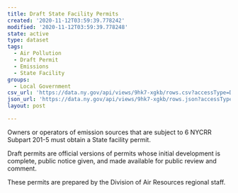 ```yaml
---
title: Draft State Facility Permits
created: '2020-11-12T03:59:39.778242'
modified: '2020-11-12T03:59:39.778248'
state: active
type: dataset
tags:
  - Air Pollution
  - Draft Permit
  - Emissions
  - State Facility
groups:
  - Local Government
csv_url: 'https://data.ny.gov/api/views/9hk7-xgkb/rows.csv?accessType=DOWNLOAD'
json_url: 'https://data.ny.gov/api/views/9hk7-xgkb/rows.json?accessType=DOWNLOAD'
layout: post

---
```

Owners or operators of emission sources that are subject to 6 NYCRR Subpart 201-5 must obtain a State facility permit.  

Draft permits are official versions of permits whose initial development is complete, public notice given, and made available for public review and comment.
  
These permits are prepared by the Division of Air Resources regional staff.
